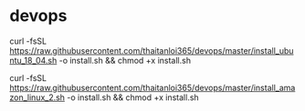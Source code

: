 # devops

curl -fsSL https://raw.githubusercontent.com/thaitanloi365/devops/master/install_ubuntu_18_04.sh -o install.sh && chmod +x install.sh


curl -fsSL https://raw.githubusercontent.com/thaitanloi365/devops/master/install_amazon_linux_2.sh -o install.sh && chmod +x install.sh
